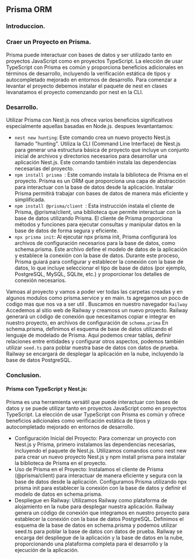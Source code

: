 ## Prisma ORM
### Introduccion.
### Craer un Proyecto en Prisma.
Prisma puede interactuar con bases de datos y ser utilizado tanto en proyectos JavaScript como en proyectos TypeScript. La elección de usar TypeScript con Prisma es común y proporciona beneficios adicionales en términos de desarrollo, incluyendo la verificación estática de tipos y autocompletado mejorado en entornos de desarrollo.
Para comenzar a levantar el proyecto debemos instalar el paquete de nest en clases levanatamos el proyecto comenzando por nest en la CLI. 

### Desarrollo.
Utilizar Prisma con Nest.js nos ofrece varios beneficios significativos especialmente aquellas basadas en Node.js.
despues levantantamos:
* `nest new hunting`: Este comando crea un nuevo proyecto Nest.js llamado "hunting". Utiliza la CLI (Command Line Interface) de Nest.js para generar una estructura básica de proyecto que incluye un conjunto inicial de archivos y directorios necesarios para desarrollar una aplicación Nest.js. Este comando también instala las dependencias necesarias del proyecto.
* `npm install prisma `: Este comando instala la biblioteca de Prisma en el proyecto. Prisma es un ORM que proporciona una capa de abstracción para interactuar con la base de datos desde la aplicación. Instalar Prisma permitirá trabajar con bases de datos de manera más eficiente y simplificada.
* `npm install @prisma/client `: Esta instrucción instala el cliente de Prisma, @prisma/client,  una biblioteca que permite interactuar con la base de datos utilizando Prisma. El cliente de Prisma proporciona métodos y funciones para ejecutar consultas y manipular datos en la base de datos de forma segura y eficiente.
* `npx prisma init`: Al ejecutar npx prisma init, Prisma configurará los archivos de configuración necesarios para la base de datos, como schema.prisma. Este archivo define el modelo de datos de la aplicación y establece la conexión con la base de datos. Durante este proceso, Prisma guiará para configurar y establecer la conexión con la base de datos, lo que incluye seleccionar el tipo de base de datos (por ejemplo, PostgreSQL, MySQL, SQLite, etc.) y proporcionar los detalles de conexión necesarios.

Vamoas al proyecto y vamos a poder ver todas las carpetas creadas y en algunos modulos como prisma.service y en main. ts  agregamos un poco de codigo mas que nos va a ser util . 
Buscamos en nuestro navegador `Railway` Accedemos al sitio web de Railway y creamoss un nuevo proyecto.
Railway generará un código de conexión que necesitamos copiar e integrar en nuestro proyecto,  en archivos de configuración de `schema.prima` En schema.prisma, definimos  el esquema de  base de datos utilizando el lenguaje de modelado de Prisma. Aquí podemos crear tablas, definir relaciones entre entidades y configurar otros aspectos, podemos también utilizar `seed.ts` para poblar nuestra base de datos con datos de prueba.
Railway se encargará de desplegar la aplicación en la nube, incluyendo la base de datos PostgreSQL.

### Conclusion.
#### Prisma con TypeScript y Nest.js:
Prisma es una herramienta versátil que puede interactuar con bases de datos y se puede utilizar tanto en proyectos JavaScript como en proyectos TypeScript.
La elección de usar TypeScript con Prisma es común y ofrece beneficios adicionales como verificación estática de tipos y autocompletado mejorado en entornos de desarrollo.
* Configuración Inicial del Proyecto:
Para comenzar un proyecto con Nest.js y Prisma, primero instalamos las dependencias necesarias, incluyendo el paquete de Nest.js.
Utilizamos comandos como nest new para crear un nuevo proyecto Nest.js y npm install prisma para instalar la biblioteca de Prisma en el proyecto.
* Uso de Prisma en el Proyecto:
Instalamos el cliente de Prisma (@prisma/client) para interactuar de manera eficiente y segura con la base de datos desde la aplicación.
Configuramos Prisma utilizando npx prisma init para establecer la conexión con la base de datos y definir el modelo de datos en schema.prisma.
* Despliegue en Railway:
Utilizamos Railway como plataforma de alojamiento en la nube para desplegar nuestra aplicación.
Railway genera un código de conexión que integramos en nuestro proyecto para establecer la conexión con la base de datos PostgreSQL.
Definimos el esquema de la base de datos en schema.prisma y podemos utilizar seed.ts para poblar la base de datos con datos de prueba.
Railway se encarga del despliegue de la aplicación y la base de datos en la nube, proporcionando una plataforma completa para el desarrollo y la ejecución de la aplicación.

